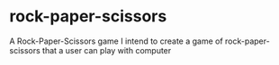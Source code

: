 # rock-paper-scissors
A Rock-Paper-Scissors game
I intend to create a game of rock-paper-scissors that a user can play with computer

